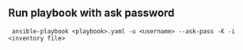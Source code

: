 

## Run playbook with ask password
```
 ansible-playbook <playbook>.yaml -u <username> --ask-pass -K -i <inventory file>
```